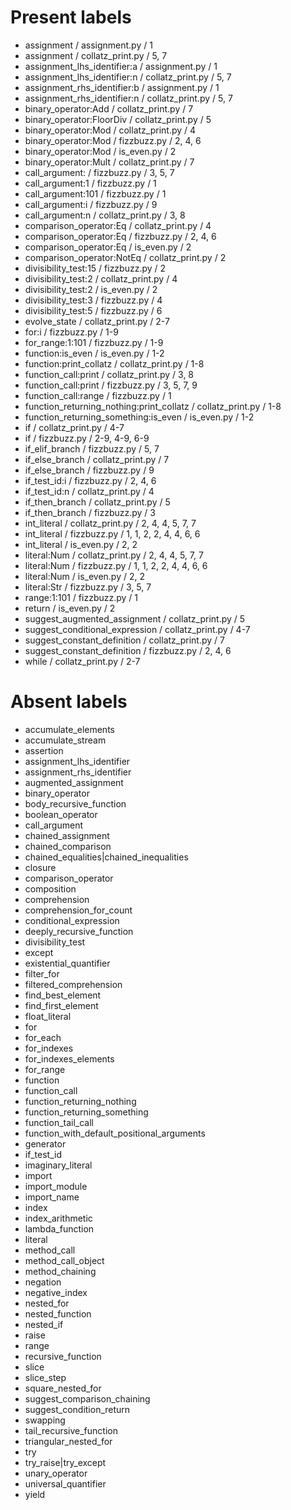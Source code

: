 # Present labels

- assignment / assignment.py / 1
- assignment / collatz_print.py / 5, 7
- assignment_lhs_identifier:a / assignment.py / 1
- assignment_lhs_identifier:n / collatz_print.py / 5, 7
- assignment_rhs_identifier:b / assignment.py / 1
- assignment_rhs_identifier:n / collatz_print.py / 5, 7
- binary_operator:Add / collatz_print.py / 7
- binary_operator:FloorDiv / collatz_print.py / 5
- binary_operator:Mod / collatz_print.py / 4
- binary_operator:Mod / fizzbuzz.py / 2, 4, 6
- binary_operator:Mod / is_even.py / 2
- binary_operator:Mult / collatz_print.py / 7
- call_argument: / fizzbuzz.py / 3, 5, 7
- call_argument:1 / fizzbuzz.py / 1
- call_argument:101 / fizzbuzz.py / 1
- call_argument:i / fizzbuzz.py / 9
- call_argument:n / collatz_print.py / 3, 8
- comparison_operator:Eq / collatz_print.py / 4
- comparison_operator:Eq / fizzbuzz.py / 2, 4, 6
- comparison_operator:Eq / is_even.py / 2
- comparison_operator:NotEq / collatz_print.py / 2
- divisibility_test:15 / fizzbuzz.py / 2
- divisibility_test:2 / collatz_print.py / 4
- divisibility_test:2 / is_even.py / 2
- divisibility_test:3 / fizzbuzz.py / 4
- divisibility_test:5 / fizzbuzz.py / 6
- evolve_state / collatz_print.py / 2-7
- for:i / fizzbuzz.py / 1-9
- for_range:1:101 / fizzbuzz.py / 1-9
- function:is_even / is_even.py / 1-2
- function:print_collatz / collatz_print.py / 1-8
- function_call:print / collatz_print.py / 3, 8
- function_call:print / fizzbuzz.py / 3, 5, 7, 9
- function_call:range / fizzbuzz.py / 1
- function_returning_nothing:print_collatz / collatz_print.py / 1-8
- function_returning_something:is_even / is_even.py / 1-2
- if / collatz_print.py / 4-7
- if / fizzbuzz.py / 2-9, 4-9, 6-9
- if_elif_branch / fizzbuzz.py / 5, 7
- if_else_branch / collatz_print.py / 7
- if_else_branch / fizzbuzz.py / 9
- if_test_id:i / fizzbuzz.py / 2, 4, 6
- if_test_id:n / collatz_print.py / 4
- if_then_branch / collatz_print.py / 5
- if_then_branch / fizzbuzz.py / 3
- int_literal / collatz_print.py / 2, 4, 4, 5, 7, 7
- int_literal / fizzbuzz.py / 1, 1, 2, 2, 4, 4, 6, 6
- int_literal / is_even.py / 2, 2
- literal:Num / collatz_print.py / 2, 4, 4, 5, 7, 7
- literal:Num / fizzbuzz.py / 1, 1, 2, 2, 4, 4, 6, 6
- literal:Num / is_even.py / 2, 2
- literal:Str / fizzbuzz.py / 3, 5, 7
- range:1:101 / fizzbuzz.py / 1
- return / is_even.py / 2
- suggest_augmented_assignment / collatz_print.py / 5
- suggest_conditional_expression / collatz_print.py / 4-7
- suggest_constant_definition / collatz_print.py / 7
- suggest_constant_definition / fizzbuzz.py / 2, 4, 6
- while / collatz_print.py / 2-7

# Absent labels

- accumulate_elements
- accumulate_stream
- assertion
- assignment_lhs_identifier
- assignment_rhs_identifier
- augmented_assignment
- binary_operator
- body_recursive_function
- boolean_operator
- call_argument
- chained_assignment
- chained_comparison
- chained_equalities|chained_inequalities
- closure
- comparison_operator
- composition
- comprehension
- comprehension_for_count
- conditional_expression
- deeply_recursive_function
- divisibility_test
- except
- existential_quantifier
- filter_for
- filtered_comprehension
- find_best_element
- find_first_element
- float_literal
- for
- for_each
- for_indexes
- for_indexes_elements
- for_range
- function
- function_call
- function_returning_nothing
- function_returning_something
- function_tail_call
- function_with_default_positional_arguments
- generator
- if_test_id
- imaginary_literal
- import
- import_module
- import_name
- index
- index_arithmetic
- lambda_function
- literal
- method_call
- method_call_object
- method_chaining
- negation
- negative_index
- nested_for
- nested_function
- nested_if
- raise
- range
- recursive_function
- slice
- slice_step
- square_nested_for
- suggest_comparison_chaining
- suggest_condition_return
- swapping
- tail_recursive_function
- triangular_nested_for
- try
- try_raise|try_except
- unary_operator
- universal_quantifier
- yield
